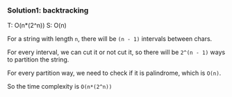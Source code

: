 ### Solution1: backtracking 
T: O(n*(2^n)) S: O(n)

For a string with length `n`, there will be `(n - 1)` intervals between chars.

For every interval, we can cut it or not cut it, so there will be `2^(n - 1)` ways to partition the string.

For every partition way, we need to check if it is palindrome, which is `O(n)`.

So the time complexity is `O(n*(2^n))`


